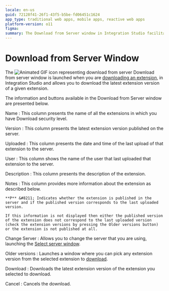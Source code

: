 ```yaml
---
locale: en-us
guid: 72128f41-26f1-43f5-b5be-fd06451c1624
app_type: traditional web apps, mobile apps, reactive web apps
platform-version: o11
figma:
summary: The Download from Server window in Integration Studio facilitates downloading the latest version of an extension, displaying details such as name, version, upload date, user, and notes
---
```

# Download from Server Window

The ![Animated GIF icon representing download from server](images/download-icon.gif "Download Icon") Download from server window is launched when you are [downloading an extension](<../../../../extensibility-and-integration/integration-studio/managing-extensions/extension-download.md>), in Integration Studio and allows you to download the latest extension version of a given extension.

The information and buttons available in the Download from Server window are presented below.

Name
:   This column presents the name of all the extensions in which you have Download security level.

Version
:   This column presents the latest extension version published on the server.

Uploaded
:   This column presents the date and time of the last upload of that extension to the server.

User
:   This column shows the name of the user that last uploaded that extension to the server.

Description
:   This column presents the description of the extension.

Notes
:   This column provides more information about the extension as described below.

    **P** &#8211; Indicates whether the extension is published in the server and if the published version corresponds to the last uploaded version.

    If this information is not displayed then either the published version of the extension does not correspond to the last uploaded version (check the extension versions by pressing the Older versions button) or the extension is not published at all.

Change Server
:   Allows you to change the server that you are using, launching the [Select server window](<server-select-window.md>).

Older versions
:   Launches a window where you can pick any extension version from the selected extension to [download](<extension-download-version-window.md>).

Download
:   Downloads the latest extension version of the extension you selected to download.

Cancel
:   Cancels the download.
